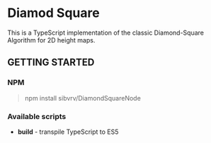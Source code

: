 # Diamod Square
This is a TypeScript implementation of the classic Diamond-Square Algorithm for 2D height maps.

## GETTING STARTED

### NPM

> npm install sibvrv/DiamondSquareNode

### Available scripts

* **build** - transpile TypeScript to ES5

